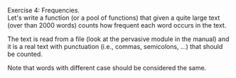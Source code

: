 Exercise 4: Frequencies.                                          
Let's write a function (or a pool of functions) that given a quite large text (over than 2000 words) counts how frequent each word occurs in the text.
                                                                  
The text is read from a file (look at the pervasive module in the manual) and it is a real text with punctuation (i.e., commas, semicolons, ...) that should be counted.
                                                                  
Note that words with different case should be considered the same.